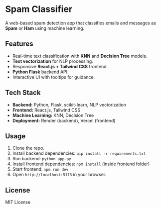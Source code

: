 # Spam Classifier

A web-based spam detection app that classifies emails and messages as **Spam** or **Ham** using machine learning.

## Features
- Real-time text classification with **KNN** and **Decision Tree** models.
- **Text vectorization** for NLP processing.
- Responsive **React.js + Tailwind CSS** frontend.
- **Python Flask** backend API.
- Interactive UI with tooltips for guidance.

## Tech Stack
- **Backend:** Python, Flask, scikit-learn, NLP vectorization  
- **Frontend:** React.js, Tailwind CSS  
- **Machine Learning:** KNN, Decision Tree  
- **Deployment:** Render (backend), Vercel (frontend)

## Usage
1. Clone the repo.  
2. Install backend dependencies: `pip install -r requirements.txt`  
3. Run backend: `python app.py`  
4. Install frontend dependencies: `npm install` (inside frontend folder)  
5. Start frontend: `npm run dev`  
6. Open `http://localhost:5173` in your browser.

## License
MIT License
